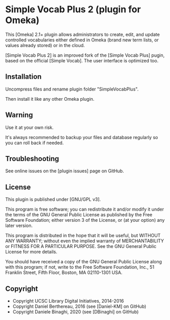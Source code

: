 Simple Vocab Plus 2 (plugin for Omeka)
====================================

This [Omeka] 2.1+ plugin allows administrators to create, edit, and update 
controlled vocabularies either defined in Omeka (brand new term lists, or
values already stored) or in the cloud. 

[Simple Vocab Plus 2] is an improved fork of the [Simple Vocab Plus] pugin, 
based on the official [Simple Vocab]. The user interface is optimized too.


Installation
------------

Uncompress files and rename plugin folder "SimpleVocabPlus".

Then install it like any other Omeka plugin.


Warning
-------

Use it at your own risk.

It's always recommended to backup your files and database regularly so you can
roll back if needed.


Troubleshooting
---------------

See online issues on the [plugin issues] page on GitHub.


License
-------

This plugin is published under [GNU/GPL v3].

This program is free software; you can redistribute it and/or modify it under
the terms of the GNU General Public License as published by the Free Software
Foundation; either version 3 of the License, or (at your option) any later
version.

This program is distributed in the hope that it will be useful, but WITHOUT
ANY WARRANTY; without even the implied warranty of MERCHANTABILITY or FITNESS
FOR A PARTICULAR PURPOSE. See the GNU General Public License for more
details.

You should have received a copy of the GNU General Public License along with
this program; if not, write to the Free Software Foundation, Inc.,
51 Franklin Street, Fifth Floor, Boston, MA 02110-1301 USA.


Copyright
---------

* Copyright UCSC Library Digital Initiatives, 2014-2016
* Copyright Daniel Berthereau, 2016 (see [Daniel-KM] on GitHub)
* Copyright Daniele Binaghi, 2020 (see [DBinaghi] on GitHub)
